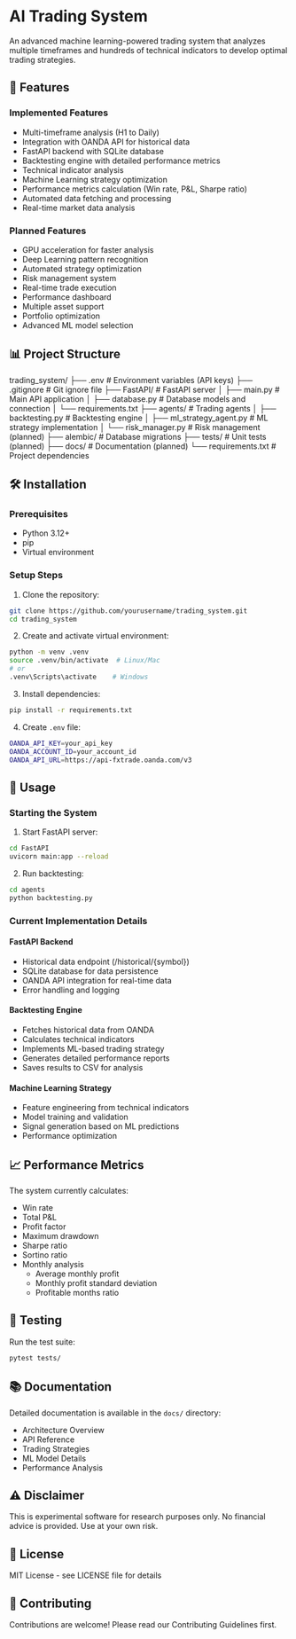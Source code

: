 # AI Trading System

An advanced machine learning-powered trading system that analyzes multiple timeframes and hundreds of technical indicators to develop optimal trading strategies.

## 🚀 Features

### Implemented Features
- Multi-timeframe analysis (H1 to Daily)
- Integration with OANDA API for historical data
- FastAPI backend with SQLite database
- Backtesting engine with detailed performance metrics
- Technical indicator analysis
- Machine Learning strategy optimization
- Performance metrics calculation (Win rate, P&L, Sharpe ratio)
- Automated data fetching and processing
- Real-time market data analysis

### Planned Features
- GPU acceleration for faster analysis
- Deep Learning pattern recognition
- Automated strategy optimization
- Risk management system
- Real-time trade execution
- Performance dashboard
- Multiple asset support
- Portfolio optimization
- Advanced ML model selection

## 📊 Project Structure

trading_system/
├── .env                  # Environment variables (API keys)
├── .gitignore           # Git ignore file
├── FastAPI/             # FastAPI server
│   ├── main.py         # Main API application
│   ├── database.py     # Database models and connection
│   └── requirements.txt
├── agents/             # Trading agents
│   ├── backtesting.py # Backtesting engine
│   ├── ml_strategy_agent.py  # ML strategy implementation
│   └── risk_manager.py # Risk management (planned)
├── alembic/            # Database migrations
├── tests/             # Unit tests (planned)
├── docs/              # Documentation (planned)
└── requirements.txt    # Project dependencies

## 🛠️ Installation

### Prerequisites
- Python 3.12+
- pip
- Virtual environment

### Setup Steps

1. Clone the repository:
```bash
git clone https://github.com/yourusername/trading_system.git
cd trading_system
```

2. Create and activate virtual environment:
```bash
python -m venv .venv
source .venv/bin/activate  # Linux/Mac
# or
.venv\Scripts\activate    # Windows
```

3. Install dependencies:
```bash
pip install -r requirements.txt
```

4. Create `.env` file:
```bash
OANDA_API_KEY=your_api_key
OANDA_ACCOUNT_ID=your_account_id
OANDA_API_URL=https://api-fxtrade.oanda.com/v3
```

## 🚦 Usage

### Starting the System

1. Start FastAPI server:
```bash
cd FastAPI
uvicorn main:app --reload
```

2. Run backtesting:
```bash
cd agents
python backtesting.py
```

### Current Implementation Details

#### FastAPI Backend
- Historical data endpoint (/historical/{symbol})
- SQLite database for data persistence
- OANDA API integration for real-time data
- Error handling and logging

#### Backtesting Engine
- Fetches historical data from OANDA
- Calculates technical indicators
- Implements ML-based trading strategy
- Generates detailed performance reports
- Saves results to CSV for analysis

#### Machine Learning Strategy
- Feature engineering from technical indicators
- Model training and validation
- Signal generation based on ML predictions
- Performance optimization

## 📈 Performance Metrics

The system currently calculates:
- Win rate
- Total P&L
- Profit factor
- Maximum drawdown
- Sharpe ratio
- Sortino ratio
- Monthly analysis
  - Average monthly profit
  - Monthly profit standard deviation
  - Profitable months ratio

## 🧪 Testing

Run the test suite:
```bash
pytest tests/
```

## 📚 Documentation

Detailed documentation is available in the `docs/` directory:
- Architecture Overview
- API Reference
- Trading Strategies
- ML Model Details
- Performance Analysis

## ⚠️ Disclaimer

This is experimental software for research purposes only. No financial advice is provided. Use at your own risk.

## 📄 License

MIT License - see LICENSE file for details

## 🤝 Contributing

Contributions are welcome! Please read our Contributing Guidelines first.
